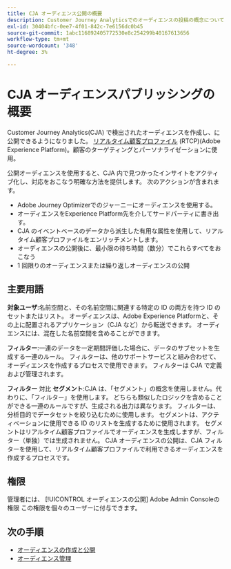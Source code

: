 ```yaml
---
title: CJA オーディエンス公開の概要
description: Customer Journey Analyticsでのオーディエンスの投稿の概念について説明します
exl-id: 30404bfc-0ee7-4f01-842c-7e6156dc0b45
source-git-commit: 1abc116892405772530e8c254299b40167613656
workflow-type: tm+mt
source-wordcount: '348'
ht-degree: 3%

---
```


# CJA オーディエンスパブリッシングの概要

Customer Journey Analytics(CJA) で検出されたオーディエンスを作成し、に公開できるようになりました。 [リアルタイム顧客プロファイル](https://experienceleague.adobe.com/docs/experience-platform/profile/home.html?lang=ja) (RTCP)(Adobe Experience Platform)。顧客のターゲティングとパーソナライゼーションに使用。

公開オーディエンスを使用すると、CJA 内で見つかったインサイトをアクティブ化し、対応をおこなう明確な方法を提供します。 次のアクションが含まれます。

* Adobe Journey Optimizerでのジャーニーにオーディエンスを使用する。
* オーディエンスをExperience Platform先を介してサードパーティに書き出す。
* CJA のイベントベースのデータから派生した有用な属性を使用して、リアルタイム顧客プロファイルをエンリッチメントします。
* オーディエンスの公開後に、最小限の待ち時間（数分）でこれらすべてをおこなう
* 1 回限りのオーディエンスまたは繰り返しオーディエンスの公開

## 主要用語

**対象ユーザ**:名前空間と、その名前空間に関連する特定の ID の両方を持つ ID のセットまたはリスト。 オーディエンスは、Adobe Experience Platformと、その上に配置されるアプリケーション（CJA など）から転送できます。 オーディエンスには、混在した名前空間を含めることができます。

**フィルター**:一連のデータを一定期間評価した場合に、データのサブセットを生成する一連のルール。 フィルターは、他のサポートサービスと組み合わせて、オーディエンスを作成するプロセスで使用できます。 フィルターは CJA で定義および管理されます。

**フィルター** 対比 **セグメント**:CJA は、「セグメント」の概念を使用しません。代わりに、「フィルター」を使用します。 どちらも類似したロジックを含めることができる一連のルールですが、生成される出力は異なります。 フィルターは、分析目的でデータセットを絞り込むために使用します。 セグメントは、アクティベーションに使用できる ID のリストを生成するために使用されます。 セグメントはリアルタイム顧客プロファイルでオーディエンスを生成しますが、フィルター（単独）では生成されません。 CJA オーディエンスの公開は、CJA フィルターを使用して、リアルタイム顧客プロファイルで利用できるオーディエンスを作成するプロセスです。

## 権限

管理者には、 [!UICONTROL オーディエンスの公開] Adobe Admin Consoleの権限 この権限を個々のユーザーに付与できます。

## 次の手順

* [オーディエンスの作成と公開](/help/components/audiences/publish.md)
* [オーディエンス管理](/help/components/audiences/manage.md)
